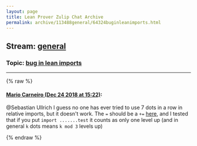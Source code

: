 ```yaml
---
layout: page
title: Lean Prover Zulip Chat Archive 
permalink: archive/113488general/64324buginleanimports.html
---
```


## Stream: [general](index.html)
### Topic: [bug in lean imports](64324buginleanimports.html)

---


{% raw %}
#### [ Mario Carneiro (Dec 24 2018 at 15:22)](https://leanprover.zulipchat.com/#narrow/stream/113488-general/topic/bug%20in%20lean%20imports/near/152471531):
<p><span class="user-mention" data-user-id="110024">@Sebastian Ullrich</span> I guess no one has ever tried to use 7 dots in a row in relative imports, but it doesn't work. The <code>=</code> should be a <code>+=</code> <a href="https://github.com/leanprover/lean/blob/master/src/frontends/lean/parser.cpp#L2422" target="_blank" title="https://github.com/leanprover/lean/blob/master/src/frontends/lean/parser.cpp#L2422">here</a>, and I tested that if you put <code>import .......test</code> it counts as only one level up (and in general <code>k</code> dots means <code>k mod 3</code> levels up)</p>


{% endraw %}
